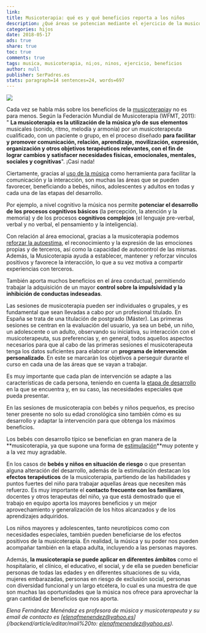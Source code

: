 ```yaml
---
link: 
title: Musicoterapia: qué es y qué beneficios reporta a los niños
description: ¿Qué áreas se potencian mediante el ejercicio de la musicoterapia con un terapeuta oficial? ¿Qué beneficios obtienen los niños que lo ponen en práctica?
categories: hijos
date: 2018-05-17
ads: true
share: true
toc: true
comments: true
tags: musica, musicoterapia, ni;os, ninos, ejercicio, beneficios
author: null
publisher: SerPadres.es
stats: paragraph=14 sentences=24, words=697
---
```

![](https://estaticos.serpadres.es/media/cache/680x_thumb/uploads/images/article/5acb44c35cafe86f2a3c9869/nina-guitarra-cascos-c_0.jpg)

Cada vez se habla más sobre los beneficios de la [musicoterapia](/3-6-anos/educacion-desarrollo/articulo/inteligencia-musical-diselo-cantando-941453892109 "Inteligencia Musical: ¡Díselo cantando!")y no es para menos. Según la Federación Mundial de Musicoterapia (WFMT, 2011): " **La musicoterapia es la utilización de la música y/o de sus elementos** musicales (sonido, ritmo, melodía y armonía) por un musicoterapeuta cualificado, con un paciente o grupo, en el proceso diseñado **para facilitar y promover comunicación, relación, aprendizaje, movilización, expresión, organización y otros objetivos terapéuticos relevantes, con el fin de lograr cambios y satisfacer necesidades físicas, emocionales, mentales, sociales y cognitivas**". ¡Casi nada!

Ciertamente, gracias al [uso de la música](/bebe/9-12-meses/articulo/la-musica-ayuda-a-a-los-bebes-a-aprender-a-hablar-911461851382 "La música ayuda a los bebés a hablar") como herramienta para facilitar la comunicación y la interacción, son muchas las áreas que se pueden favorecer, beneficiando a bebés, niños, adolescentes y adultos en todas y cada una de las etapas del desarrollo.

Por ejemplo, a nivel cognitivo la música nos permite **potenciar el desarrollo de los procesos cognitivos básicos** (la percepción, la atención y la memoria) y de los procesos **cognitivos complejos** (el lenguaje pre-verbal, verbal y no verbal, el pensamiento y la inteligencia).

Con relación al área emocional, gracias a la musicoterapia podemos [reforzar la autoestima](/3-6-anos/educacion-desarrollo/articulo/dos-herramientas-que-alimentan-la-autoestima-de-tus-hijos-131455708082 "Dos herramientas que alimentan la autoestima de tus hijos"), el reconocimiento y la expresión de las emociones propias y de terceros, así como la capacidad de autocontrol de las mismas. Además, la Musicoterapia ayuda a establecer, mantener y reforzar vínculos positivos y favorece la interacción, lo que a su vez motiva a compartir experiencias con terceros.

También aporta muchos beneficios en el área conductual, permitiendo trabajar la adquisición de un mayor **control sobre la impulsividad y la inhibición de conductas indeseadas**.

Las sesiones de musicoterapia pueden ser individuales o grupales, y es fundamental que sean llevadas a cabo por un profesional titulado. En España se trata de una titulación de postgrado (Máster). Las primeras sesiones se centran en la evaluación del usuario, ya sea un bebé, un niño, un adolescente o un adulto, observando su iniciativa, su interacción con el musicoterapeuta, sus preferencias y, en general, todos aquellos aspectos necesarios para que al cabo de las primeras sesiones el musicoterapeuta tenga los datos suficientes para elaborar un **programa de intervención personalizado**. En este se marcarán los objetivos a perseguir durante el curso en cada una de las áreas que se vayan a trabajar.

Es muy importante que cada plan de intervención se adapte a las características de cada persona, teniendo en cuenta la [etapa de desarrollo](/1-2-anos/educacion-estimulacion/articulo/145800-todos-los-ninos-pasan-etapas-en-las-que-estan-insportables-descubre-por-que "Todos los niños pasan etapas en las que están insoportables: descubre por qué") en la que se encuentra y, en su caso, las necesidades especiales que pueda presentar.

En las sesiones de musicoterapia con bebés y niños pequeños, es preciso tener presente no solo su edad cronológica sino también cómo es su desarrollo y adaptar la intervención para que obtenga los máximos beneficios.

Los bebés con desarrollo típico se benefician en gran manera de la **musicoterapia, ya que supone una forma de [estimulación](/bebe/0-3-meses/articulo/159709-el-bebe-no-necesita-estimulacion-sino-estimulos "El bebé no necesita estimulación sino estímulos")**muy potente y a la vez muy agradable.

En los casos de **bebés y niños en situación de riesgo** o que presentan alguna alteración del desarrollo, además de la estimulación destacan los **efectos terapéuticos** de la musicoterapia, partiendo de las habilidades y puntos fuertes del niño para trabajar aquellas áreas que necesiten más refuerzo. Es muy importante el **contacto frecuente con los familiares**, docentes y otros terapeutas del niño, ya que está demostrado que el trabajo en equipo aporta los mayores beneficios y un mejor aprovechamiento y generalización de los hitos alcanzados y de los aprendizajes adquiridos.

Los niños mayores y adolescentes, tanto neurotípicos como con necesidades especiales, también pueden beneficiarse de los efectos positivos de la musicoterapia. En realidad, la música y su poder nos pueden acompañar también en la etapa adulta, incluyendo a las personas mayores.

Además, **la musicoterapia se puede aplicar en diferentes ámbitos** como el hospitalario, el clínico, el educativo, el social, y de ella se pueden beneficiar personas de todas las edades y en diferentes situaciones de su vida, mujeres embarazadas, personas en riesgo de exclusión social, personas con diversidad funcional y un largo etcétera, lo cual es una muestra de que son muchas las oportunidades que la música nos ofrece para aprovechar la gran cantidad de beneficios que nos aporta.


_Elena Fernández Menéndez es profesora de música y musicoterapeuta y su email de contacto es [elenafmenendez@yahoo.es](/backend/article/editar/mail%20to: elenafmenendez@yahoo.es)._
